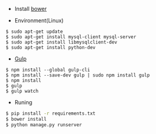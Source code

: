

* Install [bower](http://bower.io/)

* Environment(Linux)

```
$ sudo apt-get update
$ sudo apt-get install mysql-client mysql-server
$ sudo apt-get install libmysqlclient-dev
$ sudo apt-get install python-dev
```
* [Gulp](https://github.com/gulpjs/gulp/blob/master/docs/getting-started.md)

``` 
$ npm install --global gulp-cli
$ npm install --save-dev gulp | sudo npm install gulp
$ npm install
$ gulp
$ gulp watch
```

* Runing

```bash
$ pip install -r requirements.txt
$ bower install
$ python manage.py runserver
```





